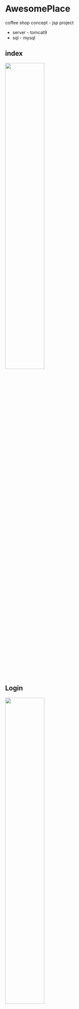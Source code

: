 # AwesomePlace
coffee shop concept - jsp project

* server - tomcat9
* sql -  mysql

## index
<img src="https://user-images.githubusercontent.com/83698052/155329703-17e1d640-f31c-49c2-8d89-8f12b39f3585.png" width="50%">

## Login
<img src="https://user-images.githubusercontent.com/83698052/155332752-4cf31de0-b960-4714-9b8a-b58ef8d786f5.png" width="50%">

## join
<img src="https://user-images.githubusercontent.com/83698052/155334910-63e6de0a-d92c-4852-9b69-198181e0efab.png" width="50%">

## intro
<img src="https://user-images.githubusercontent.com/83698052/155329943-579ce3b5-7e78-45b9-97b9-02010b2be2b5.png" width="50%">

## menu
<img src="https://user-images.githubusercontent.com/83698052/155330263-b123da2e-a7cf-47f1-8261-0128a5c1cf63.png" width="50%">

## admin success
<img src="https://user-images.githubusercontent.com/83698052/155354113-3abb1427-bd68-4135-90fd-77bba7e7a3bb.png" width="60%">

## except
<img src="https://user-images.githubusercontent.com/83698052/155350949-a5d48073-dec9-4d41-9ee4-cc4fa3cac8c6.png" width="60%">

## admin menu list
<img src="https://user-images.githubusercontent.com/83698052/155354610-dc2a1d91-58d3-4122-b5d9-075b5a2f0953.png" width="50%">

## admin add menu 
<img src="https://user-images.githubusercontent.com/83698052/155354992-f5ccb146-ee9d-49bd-aaef-8cde85710a4d.png" width="50%">

---
## epilogue
3명이서 프로젝트를 진행하고, 1명이 PPT를 담당하여 총 4명이 구성되었고   
21.11.10 - 시작 / 11.19 - 발표 / 수업외에 진행이었기에 촉박한 시간이었고   
세부적인 계획보다는 배웠던 내용을 토대로 홈페이지를 JSP로 구현해보자는 느낌으로 임했었습니다.   

제가 작업한 대분류는 -main -header -footer -intro -menu 를 작업하였고   
main , menu등 들어갈 이미지들을 포토샵으로 구현하였습니다   
(*다른 팀원들이 회원가입(로그인), 게시판(이벤트)쪽을 맡아주었습니다)   
admin 권한을 다른 팀원이 만들어주어, 세션제한을 걸어두고 관리자가 직접 추가할수있게끔 jsp와 dao를 만들었습니다    

첫 프로젝트였고, 짧게나마 배운것을 사용해볼수 있어 좋았고 자는시간도 아껴가며 몰입하다보니 jsp사용이 익숙해졌습니다.  
tomcat java bootstrap등 버전이 달라서 애먹었을땐 기획의 중요성과 팀원간 소통을 많이해야겠다는 생각을 했습니다.
